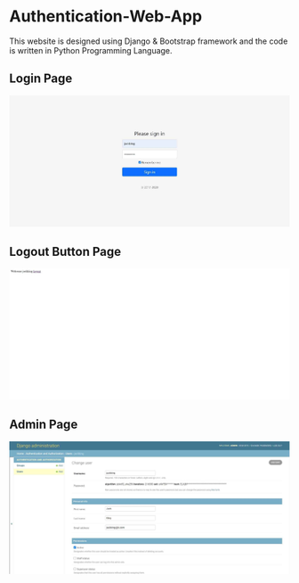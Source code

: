 # Authentication-Web-App
This website is designed using Django & Bootstrap framework and the code is written in Python Programming Language.

## Login Page
![](ReadmeImages/login.jpg)

## Logout Button Page
![](ReadmeImages/logout.jpg)

## Admin Page
![](ReadmeImages/admin.jpg)
